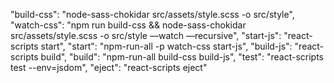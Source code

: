 "build-css": "node-sass-chokidar src/assets/style.scss -o src/style",
    "watch-css": "npm run build-css && node-sass-chokidar src/assets/style.scss -o src/style —watch —recursive",
    "start-js": "react-scripts start",
    "start": "npm-run-all -p watch-css start-js",
    "build-js": "react-scripts build",
    "build": "npm-run-all build-css build-js",
    "test": "react-scripts test --env=jsdom",
    "eject": "react-scripts eject"